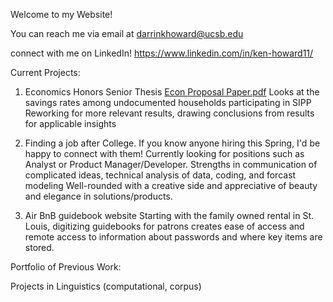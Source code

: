 Welcome to my Website!

You can reach me via email at darrinkhoward@ucsb.edu

connect with me on LinkedIn! https://www.linkedin.com/in/ken-howard11/

Current Projects:

1. Economics Honors Senior Thesis [Econ Proposal Paper.pdf](https://github.com/user-attachments/files/18527606/Econ.Proposal.Paper.pdf)
   Looks at the savings rates among undocumented households participating in SIPP
   Reworking for more relevant results, drawing conclusions from results for applicable insights
   
2. Finding a job after College. If you know anyone hiring this Spring, I'd be happy to connect with them!
   Currently looking for positions such as Analyst or Product Manager/Developer.
   Strengths in communication of complicated ideas, technical analysis of data, coding, and forcast modeling
   Well-rounded with a creative side and appreciative of beauty and elegance in solutions/products.

3. Air BnB guidebook website
   Starting with the family owned rental in St. Louis, digitizing guidebooks for patrons creates
   ease of access and remote access to information about passwords and where key items are stored.

Portfolio of Previous Work:

Projects in Linguistics (computational, corpus)

